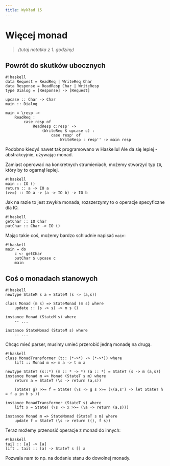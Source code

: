 ```yaml
---
title: Wykład 15
---
```


# Więcej monad

> *(tutaj notatka z 1. godziny)*

## Powrót do skutków ubocznych

    #!haskell
    data Request = ReadReq | WriteReq Char
    data Response = ReadResp Char | WriteResp
    type Dialog = [Response] -> [Request]

    upcase :: Char -> Char
    main :: Dialog

    main = \resp ->
        ReadReq :
            case resp of
                ReadResp c:resp' ->
                    (WriteReq $ upcase c) :
                        case resp' of
                            WriteResp : resp'' -> main resp

Podobno kiedyś nawet tak programowano w Haskellu! Ale da się lepiej - abstrakcyjnie, używając monad.

Zamiast operować na konkretnych strumieniach, możemy stworzyć typ `IO`, który by to ogarnął lepiej.

    #!haskell
    main :: IO ()
    return :: a -> IO a
    (>>=) :: IO a -> (a -> IO b) -> IO b

Jak na razie to jest zwykła monada, rozszerzymy to o operacje specyficzne dla IO.

    #!haskell
    getChar :: IO Char
    putChar :: Char -> IO ()

Mając takie coś, możemy bardzo schludnie napisać `main`:

    #!haskell
    main = do
        c <- getChar
        putChar $ upcase c
        main

## Coś o monadach stanowych

    #!haskell
    newtype StateM s a = StateM (s -> (a,s))

    class Monad (m s) => StateMonad (m s) where
        update :: (s -> s) -> m s ()

    instance Monad (StateM s) where
        -- ...

    instance StateMonad (StateM s) where
        -- ...

Chcąc mieć parser, musimy umieć przerobić jedną monadę na drugą.

    #!haskell
    class MonadTransformer (t:: (*->*) -> (*->*)) where
        lift :: Monad m => m a -> t m a

    newtype StateT (s::*) (m :: * -> *) (a :: *) = StateT (s -> m (a,s))
    instance Monad m => Monad (StateT s m) where
        return a = StateT (\s -> return (a,s))

        (StateT g) >>= f = StateT (\s -> g s >>= (\(a,s') -> let StateT h = f a in h s'))

    instance MonadTransformer (StateT s) where
        lift x = StateT (\s -> x >>= (\a -> return (a,s)))

    instance Monad m => StateMonad (StateT s m) where
        update f = StateT (\s -> return ((), f s))

Teraz możemy przenosić operacje z monad do innych:

    #!haskell
    tail :: [a] -> [a]
    lift . tail :: [a] -> StateT s [] a

Pozwala nam to np. na dodanie stanu do dowolnej monady.